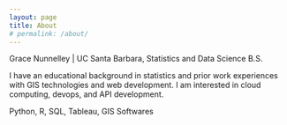```yaml
---
layout: page
title: About
# permalink: /about/
---
```


Grace Nunnelley | UC Santa Barbara, Statistics and Data Science B.S.

I have an educational background in statistics and prior work experiences with GIS technologies and web development.  I am interested in cloud computing, devops, and API development. 

Python, R, SQL, Tableau, GIS Softwares


<!-- 
tags: geospatial data, spatial data, geodata
other no-style-please users reference: 
https://github.com/alaincaltieri/habituator-website/blob/master/assets/css/main.scss  
https://github.com/leandronishijima/leandronishijima.github.io  
https://cgkaminski.github.io/  
--> 